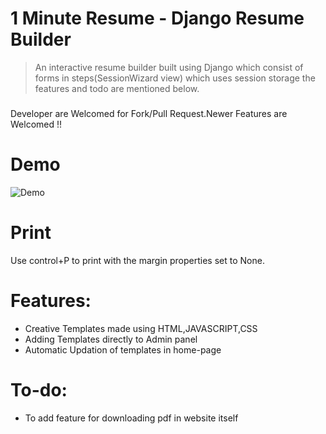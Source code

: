 # 1 Minute Resume - Django Resume Builder 

 > An interactive resume builder built using Django which consist of forms in steps(SessionWizard view) which uses session storage the features and todo are mentioned below.
 
###
Developer are Welcomed for Fork/Pull Request.Newer Features are Welcomed !!

# Demo 
![Demo](https://github.com/jesintharnold/Resume_builder_django/raw/master/Resume-1.PNG)


# Print
Use control+P to print with the margin properties set to None.


#  Features:
* Creative Templates made using HTML,JAVASCRIPT,CSS
* Adding Templates directly to Admin panel
* Automatic Updation of templates in home-page


# To-do:
  * To add feature for downloading pdf in website itself
  
  

 
